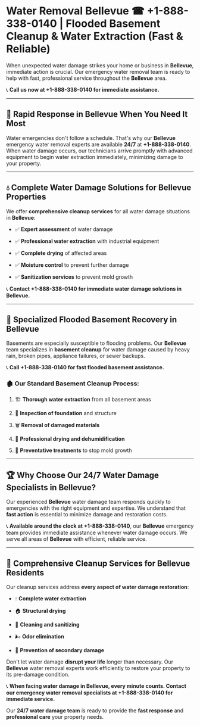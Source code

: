 # Water Removal Bellevue ☎ +1-888-338-0140 | Flooded Basement Cleanup & Water Extraction (Fast & Reliable)

When unexpected water damage strikes your home or business in **Bellevue**, immediate action is crucial. Our emergency water removal team is ready to help with fast, professional service throughout the **Bellevue** area. 

📞 **Call us now at +1-888-338-0140 for immediate assistance.**
---
## 🚀 Rapid Response in Bellevue When You Need It Most
Water emergencies don't follow a schedule. That's why our **Bellevue** emergency water removal experts are available **24/7** at **+1-888-338-0140**. When water damage occurs, our technicians arrive promptly with advanced equipment to begin water extraction immediately, minimizing damage to your property.
---
## 💧 Complete Water Damage Solutions for Bellevue Properties
We offer **comprehensive cleanup services** for all water damage situations in **Bellevue**:
- ✅ **Expert assessment** of water damage  
- ✅ **Professional water extraction** with industrial equipment  
- ✅ **Complete drying** of affected areas  
- ✅ **Moisture control** to prevent further damage  
- ✅ **Sanitization services** to prevent mold growth  
📞 **Contact +1-888-338-0140 for immediate water damage solutions in Bellevue.**
---
## 🌊 Specialized Flooded Basement Recovery in Bellevue
Basements are especially susceptible to flooding problems. Our **Bellevue** team specializes in **basement cleanup** for water damage caused by heavy rain, broken pipes, appliance failures, or sewer backups. 
📞 **Call +1-888-338-0140 for fast flooded basement assistance.**
### 🏚️ Our Standard Basement Cleanup Process:
1. 🏗️ **Thorough water extraction** from all basement areas  
2. 🔎 **Inspection of foundation** and structure  
3. 🗑️ **Removal of damaged materials**  
4. 💨 **Professional drying and dehumidification**  
5. 🚫 **Preventative treatments** to stop mold growth  
---
## 🏆 Why Choose Our 24/7 Water Damage Specialists in Bellevue?
Our experienced **Bellevue** water damage team responds quickly to emergencies with the right equipment and expertise. We understand that **fast action** is essential to minimize damage and restoration costs.
📞 **Available around the clock at +1-888-338-0140**, our **Bellevue** emergency team provides immediate assistance whenever water damage occurs. We serve all areas of **Bellevue** with efficient, reliable service.
---
## 🧹 Comprehensive Cleanup Services for Bellevue Residents
Our cleanup services address **every aspect of water damage restoration**:
- 💧 **Complete water extraction**  
- 🏠 **Structural drying**  
- 🧼 **Cleaning and sanitizing**  
- 🌬️ **Odor elimination**  
- 🚫 **Prevention of secondary damage**  
Don't let water damage **disrupt your life** longer than necessary. Our **Bellevue** water removal experts work efficiently to restore your property to its pre-damage condition.
📞 **When facing water damage in Bellevue, every minute counts. Contact our emergency water removal specialists at +1-888-338-0140 for immediate service.**
Our **24/7 water damage team** is ready to provide the **fast response** and **professional care** your property needs.
